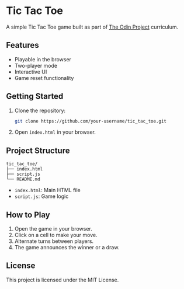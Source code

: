 # Tic Tac Toe

A simple Tic Tac Toe game built as part of [The Odin Project](https://www.theodinproject.com/) curriculum.

## Features

- Playable in the browser
- Two-player mode
- Interactive UI
- Game reset functionality

## Getting Started

1. Clone the repository:
   ```bash
   git clone https://github.com/your-username/tic_tac_toe.git
   ```
2. Open `index.html` in your browser.

## Project Structure

```
tic_tac_toe/
├── index.html
├── script.js
└── README.md
```

- `index.html`: Main HTML file
- `script.js`: Game logic

## How to Play

1. Open the game in your browser.
2. Click on a cell to make your move.
3. Alternate turns between players.
4. The game announces the winner or a draw.

## License

This project is licensed under the MIT License.
